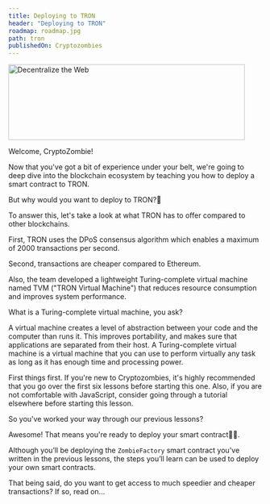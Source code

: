 ```yaml
---
title: Deploying to TRON
header: "Deploying to TRON"
roadmap: roadmap.jpg
path: tron
publishedOn: Cryptozombies
---
```


<img src="ASSET_PATH/static/image/lesson-20/tron-decentralize-the-web.png" alt="Decentralize the Web" height="150" width="469">

Welcome, CryptoZombie!

Now that you've got a bit of experience under your belt, we're going to deep dive into the blockchain ecosystem by teaching you how to deploy a smart contract to TRON.

But why would you want to deploy to TRON?🧐

To answer this, let's take a look at what TRON has to offer compared to other blockchains.

First, TRON uses the DPoS consensus algorithm which enables a maximum of 2000 transactions per second.

Second, transactions are cheaper compared to Ethereum.


Also, the team developed a lightweight Turing-complete virtual machine named TVM ("TRON Virtual Machine") that reduces resource consumption and improves system performance.

What is a Turing-complete virtual machine, you ask?

A virtual machine creates a level of abstraction between your code and the computer than runs it. This improves portability, and makes sure that applications are separated from their host. A Turing-complete virtual machine is a virtual machine that you can use to perform virtually any task as long as it has enough time and processing power.

First things first. If you're new to Cryptozombies, it's highly recommended that you go over the first six lessons before starting this one. Also, if you are not comfortable with JavaScript, consider going through a tutorial elsewhere before starting this lesson.

So you've worked your way through our previous lessons?

Awesome! That means you're ready to deploy your smart contract💪🏻.

Although you’ll be deploying the `ZombieFactory` smart contract you've written in the previous lessons, the steps you’ll learn can be used to deploy your own smart contracts.

That being said, do you want to get access to much speedier and cheaper transactions? If so, read on...
